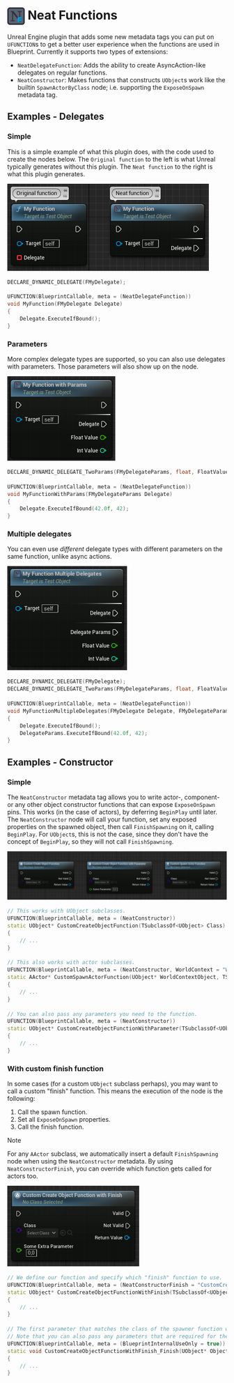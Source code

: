 # <img src="Content/Editor/FunctionIcon.svg" height=40 width=40 align="center"/> Neat Functions
Unreal Engine plugin that adds some new metadata tags you can put on `UFUNCTION`s to get a better user experience when the functions are used in Blueprint.
Currently it supports two types of extensions:
- `NeatDelegateFunction`: Adds the ability to create AsyncAction-like delegates on regular functions.
- `NeatConstructor`: Makes functions that constructs `UObject`s work like the builtin `SpawnActorByClass` node; i.e. supporting the `ExposeOnSpawn` metadata tag.

## Examples - Delegates

### Simple
This is a simple example of what this plugin does, with the code used to create the nodes below. The `Original function` to the left is what Unreal typically generates without this plugin. The `Neat function` to the right is what this plugin generates.

![An example of this plugin, showing three nodes, two of which are created by this plugin.](Documentation/Example_01.png)
```c++
DECLARE_DYNAMIC_DELEGATE(FMyDelegate);

UFUNCTION(BlueprintCallable, meta = (NeatDelegateFunction))
void MyFunction(FMyDelegate Delegate)
{
	Delegate.ExecuteIfBound();
}
```

### Parameters
More complex delegate types are supported, so you can also use delegates with parameters. Those parameters will also show up on the node.

![A node showing a delegate execute pin, along with its parameters.](Documentation/Example_02.png)
```c++
DECLARE_DYNAMIC_DELEGATE_TwoParams(FMyDelegateParams, float, FloatValue, int32, IntValue);

UFUNCTION(BlueprintCallable, meta = (NeatDelegateFunction))
void MyFunctionWithParams(FMyDelegateParams Delegate)
{
    Delegate.ExecuteIfBound(42.0f, 42);
}
```

### Multiple delegates
You can even use _different_ delegate types with different parameters on the same function, unlike async actions.

![A node shoing two different execute pins, along with its parameters.](Documentation/Example_03.png)
```c++
DECLARE_DYNAMIC_DELEGATE(FMyDelegate);
DECLARE_DYNAMIC_DELEGATE_TwoParams(FMyDelegateParams, float, FloatValue, int32, IntValue);

UFUNCTION(BlueprintCallable, meta = (NeatDelegateFunction))
void MyFunctionMultipleDelegates(FMyDelegate Delegate, FMyDelegateParams DelegateParams)
{
    Delegate.ExecuteIfBound();
    DelegateParams.ExecuteIfBound(42.0f, 42);
}
```

## Examples - Constructor

### Simple
The `NeatConstructor` metadata tag allows you to write actor-, component- or any other object constructor functions that can expose `ExposeOnSpawn` pins.
This works (in the case of actors), by deferring `BeginPlay` until later. The `NeatConstructor` node will call your function, set any exposed properties on the spawned object, then call `FinishSpawning` on it, calling `BeginPlay`.
For `UObject`s, this is not the case, since they don't have the concept of `BeginPlay`, so they will not call `FinishSpawning`.

![The three nodes created by the functions below.](Documentation/Example_04.png)
```c++
// This works with UObject subclasses.
UFUNCTION(BlueprintCallable, meta = (NeatConstructor))
static UObject* CustomCreateObjectFunction(TSubclassOf<UObject> Class)
{
    // ...
}

// This also works with actor subclasses.
UFUNCTION(BlueprintCallable, meta = (NeatConstructor, WorldContext = "WorldContextObject"))
static AActor* CustomSpawnActorFunction(UObject* WorldContextObject, TSubclassOf<AActor> Class)
{
    // ...
}

// You can also pass any parameters you need to the function.
UFUNCTION(BlueprintCallable, meta = (NeatConstructor))
static UObject* CustomCreateObjectFunctionWithParameter(TSubclassOf<UObject> Class, float SomeParameter)
{
    // ...
}
```

### With custom finish function
In some cases (for a custom `UObject` subclass perhaps), you may want to call a custom "finish" function. This means the execution of the node is the following:
1. Call the spawn function.
2. Set all `ExposeOnSpawn` properties.
3. Call the finish function.

> [!NOTE]
> For any `AActor` subclass, we automatically insert a default `FinishSpawning` node when using the `NeatConstructor` metadata. By using `NeatConstructorFinish`, you can override which function gets called for actors too.

![The node created by the functions below.](Documentation/Example_05.png)
```c++
// We define our function and specify which "finish" function to use.
UFUNCTION(BlueprintCallable, meta = (NeatConstructorFinish = "CustomCreateObjectFunctionWithFinish_Finish"))
static UObject* CustomCreateObjectFunctionWithFinish(TSubclassOf<UObject> Class)
{
    // ...
}

// The first parameter that matches the class of the spawner function will be assigned the spawned object.
// Note that you can also pass any parameters that are required for the finish function.
UFUNCTION(BlueprintCallable, meta = (BlueprintInternalUseOnly = true))
static void CustomCreateObjectFunctionWithFinish_Finish(UObject* Object, float SomeExtraParameter)
{
    // ...
}
```
